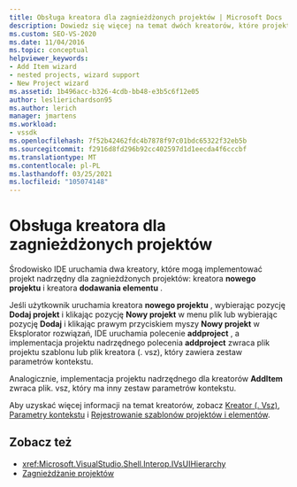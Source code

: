 ```yaml
---
title: Obsługa kreatora dla zagnieżdżonych projektów | Microsoft Docs
description: Dowiedz się więcej na temat dwóch kreatorów, które projekt nadrzędny może zaimplementować dla zagnieżdżonych projektów w pakietu VSPackage w zestawie SDK programu Visual Studio.
ms.custom: SEO-VS-2020
ms.date: 11/04/2016
ms.topic: conceptual
helpviewer_keywords:
- Add Item wizard
- nested projects, wizard support
- New Project wizard
ms.assetid: 1b496acc-b326-4cdb-bb48-e3b5c6f12e05
author: leslierichardson95
ms.author: lerich
manager: jmartens
ms.workload:
- vssdk
ms.openlocfilehash: 7f52b42462fdc4b7878f97c01bdc65322f32eb5b
ms.sourcegitcommit: f2916d8fd296b92cc402597d1d1eecda4f6cccbf
ms.translationtype: MT
ms.contentlocale: pl-PL
ms.lasthandoff: 03/25/2021
ms.locfileid: "105074148"
---
```

# <a name="wizard-support-for-nested-projects"></a>Obsługa kreatora dla zagnieżdżonych projektów
Środowisko IDE uruchamia dwa kreatory, które mogą implementować projekt nadrzędny dla zagnieżdżonych projektów: kreatora **nowego projektu** i kreatora **dodawania elementu** .

 Jeśli użytkownik uruchamia kreatora **nowego projektu** , wybierając pozycję **Dodaj projekt** i klikając pozycję **Nowy projekt** w menu plik lub wybierając pozycję **Dodaj** i klikając prawym przyciskiem myszy **Nowy projekt** w Eksplorator rozwiązań, IDE uruchamia polecenie **addproject** , a implementacja projektu nadrzędnego polecenia **addproject** zwraca plik projektu szablonu lub plik kreatora (. vsz), który zawiera zestaw parametrów kontekstu.

 Analogicznie, implementacja projektu nadrzędnego dla kreatorów **AddItem** zwraca plik. vsz, który ma inny zestaw parametrów kontekstu.

 Aby uzyskać więcej informacji na temat kreatorów, zobacz [Kreator (. Vsz)](../../extensibility/internals/wizard-dot-vsz-file.md), [Parametry kontekstu](../../extensibility/internals/context-parameters.md) i [Rejestrowanie szablonów projektów i elementów](../../extensibility/internals/registering-project-and-item-templates.md).

## <a name="see-also"></a>Zobacz też
- <xref:Microsoft.VisualStudio.Shell.Interop.IVsUIHierarchy>
- [Zagnieżdżanie projektów](../../extensibility/internals/nesting-projects.md)
